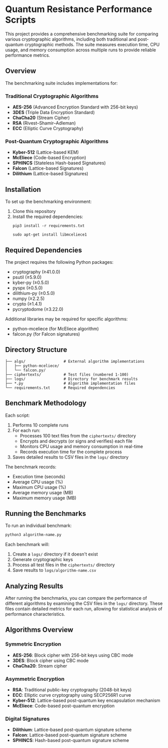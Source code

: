 # Quantum Resistance Performance Scripts

This project provides a comprehensive benchmarking suite for comparing various cryptographic algorithms, including both traditional and post-quantum cryptographic methods. The suite measures execution time, CPU usage, and memory consumption across multiple runs to provide reliable performance metrics.

## Overview

The benchmarking suite includes implementations for:

### Traditional Cryptographic Algorithms
- **AES-256** (Advanced Encryption Standard with 256-bit keys)
- **3DES** (Triple Data Encryption Standard)
- **ChaCha20** (Stream Cipher)
- **RSA** (Rivest–Shamir–Adleman)
- **ECC** (Elliptic Curve Cryptography)

### Post-Quantum Cryptographic Algorithms
- **Kyber-512** (Lattice-based KEM)
- **McEliece** (Code-based Encryption)
- **SPHINCS** (Stateless Hash-based Signatures)
- **Falcon** (Lattice-based Signatures)
- **Dilithium** (Lattice-based Signatures)

## Installation

To set up the benchmarking environment:

1. Clone this repository
2. Install the required dependencies:
   ```
   pip3 install -r requirements.txt
   
   sudo apt-get install libmceliece1
   ```

## Required Dependencies

The project requires the following Python packages:
- cryptography (≥41.0.0)
- psutil (≥5.9.0)
- kyber-py (≥0.5.0)
- pyspx (≥0.5.0)
- dilithium-py (≥0.5.0)
- numpy (≥2.2.5)
- crypto (≥1.4.1)
- pycryptodome (≥3.22.0)

Additional libraries may be required for specific algorithms:
- python-mceliece (for McEliece algorithm)
- falcon.py (for Falcon signatures)

## Directory Structure

```
├── algs/                 # External algorithm implementations
│   ├── python-mceliece/
│   └── falcon.py/
├── ciphertexts/          # Test files (numbered 1-100)
├── logs/                 # Directory for benchmark results
├── *.py                  # Algorithm implementation files
└── requirements.txt      # Required dependencies
```

## Benchmark Methodology

Each script:

1. Performs 10 complete runs 
2. For each run:
   - Processes 100 text files from the `ciphertexts/` directory
   - Encrypts and decrypts (or signs and verifies) each file
   - Monitors CPU usage and memory consumption in real-time
   - Records execution time for the complete process
3. Saves detailed results to CSV files in the `logs/` directory

The benchmark records:
- Execution time (seconds)
- Average CPU usage (%)
- Maximum CPU usage (%)
- Average memory usage (MB)
- Maximum memory usage (MB)

## Running the Benchmarks

To run an individual benchmark:

```bash
python3 algorithm-name.py
```

Each benchmark will:
1. Create a `logs/` directory if it doesn't exist
2. Generate cryptographic keys
3. Process all test files in the `ciphertexts/` directory
4. Save results to `logs/algorithm-name.csv`

## Analyzing Results

After running the benchmarks, you can compare the performance of different algorithms by examining the CSV files in the `logs/` directory. These files contain detailed metrics for each run, allowing for statistical analysis of performance characteristics.

## Algorithms Overview

### Symmetric Encryption
- **AES-256**: Block cipher with 256-bit keys using CBC mode
- **3DES**: Block cipher using CBC mode
- **ChaCha20**: Stream cipher

### Asymmetric Encryption
- **RSA**: Traditional public-key cryptography (2048-bit keys)
- **ECC**: Elliptic curve cryptography using SECP256R1 curve
- **Kyber-512**: Lattice-based post-quantum key encapsulation mechanism
- **McEliece**: Code-based post-quantum encryption

### Digital Signatures
- **Dilithium**: Lattice-based post-quantum signature scheme
- **Falcon**: Lattice-based post-quantum signature scheme
- **SPHINCS**: Hash-based post-quantum signature scheme
